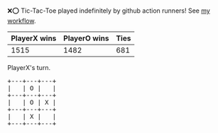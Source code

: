 :x::o: Tic-Tac-Toe played indefinitely by github action runners! See [my workflow](.github/workflows/play.yaml).

|PlayerX wins|PlayerO wins|Ties|
|-|-|-|
|1515|1482|681|

PlayerX's turn.

<pre>
+---+---+---+
|   | O |   |
+---+---+---+
|   | O | X |
+---+---+---+
|   | X |   |
+---+---+---+
</pre>